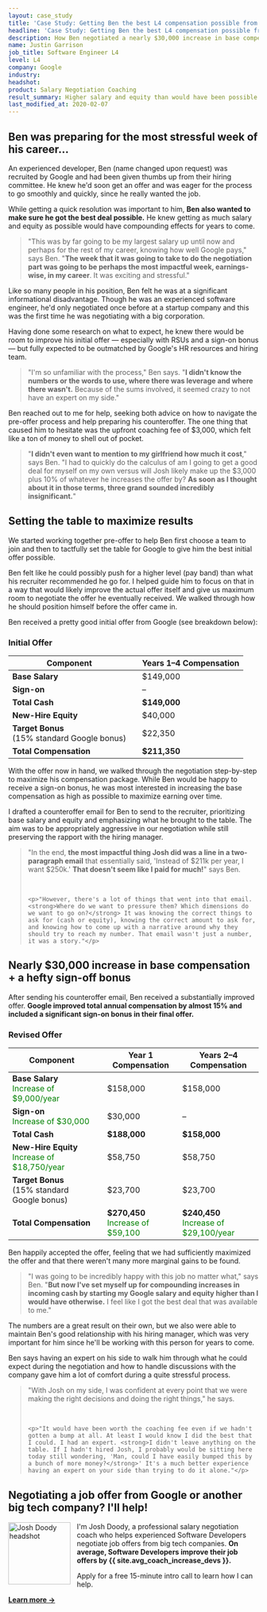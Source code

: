 ```yaml
---
layout: case_study
title: 'Case Study: Getting Ben the best L4 compensation possible from Google'
headline: 'Case Study: Getting Ben the best L4 compensation possible from Google'
description: How Ben negotiated a nearly $30,000 increase in base compensation plus a hefty sign-on bonus
name: Justin Garrison
job_title: Software Engineer L4
level: L4
company: Google
industry: 
headshot: 
product: Salary Negotiation Coaching
result_summary: Higher salary and equity than would have been possible otherwise.
last_modified_at: 2020-02-07
---
```

## Ben was preparing for the most stressful week of his career…

An experienced developer, Ben (name changed upon request) was recruited by Google and had been given thumbs up from their hiring committee. He knew he'd soon get an offer and was eager for the process to go smoothly and quickly, since he really wanted the job.

While getting a quick resolution was important to him, **Ben also wanted to make sure he got the best deal possible.** He knew getting as much salary and equity as possible would have compounding effects for years to come.

<blockquote class="ico quote-callout">
  <p>"This was by far going to be my largest salary up until now and perhaps for the rest of my career, knowing how well Google pays," says Ben. "<strong>The week that it was going to take to do the negotiation part was going to be perhaps the most impactful week, earnings-wise, in my career</strong>. It was exciting and stressful."</p>
</blockquote>

Like so many people in his position, Ben felt he was at a significant informational disadvantage. Though he was an experienced software engineer, he'd only negotiated once before at a startup company and this was the first time he was negotiating with a big corporation.

Having done some research on what to expect, he knew there would be room to improve his initial offer — especially with RSUs and a sign-on bonus — but fully expected to be outmatched by Google's HR resources and hiring team.

<blockquote class="ico quote-callout">
  <p>"I'm so unfamiliar with the process," Ben says. "<strong>I didn't know the numbers or the words to use, where there was leverage and where there wasn't.</strong> Because of the sums involved, it seemed crazy to not have an expert on my side."</p>
</blockquote>

Ben reached out to me for help, seeking both advice on how to navigate the pre-offer process and help preparing his counteroffer. The one thing that caused him to hesitate was the upfront coaching fee of $3,000, which felt like a ton of money to shell out of pocket.

<blockquote class="ico quote-callout">
  <p>"<strong>I didn't even want to mention to my girlfriend how much it cost</strong>," says Ben. "I had to quickly do the calculus of am I going to get a good deal for myself on my own versus will Josh likely make up the $3,000 plus 10% of whatever he increases the offer by? <strong>As soon as I thought about it in those terms, three grand sounded incredibly insignificant.</strong>"</p>
</blockquote>

<div class="rm-area-inline"></div>

## Setting the table to maximize results 

We started working together pre-offer to help Ben first choose a team to join and then to tactfully set the table for Google to give him the best initial offer possible.

Ben felt like he could possibly push for a higher level (pay band) than what his recruiter recommended he go for. I helped guide him to focus on that in a way that would likely improve the actual offer itself and give us maximum room to negotiate the offer he eventually received. We walked through how he should position himself before the offer came in.

Ben received a pretty good initial offer from Google (see breakdown below): 

### Initial Offer

<table>
	<thead>
		<tr><th><strong>Component</strong></th><th></th><th>Years 1–4 Compensation</th></tr>
	</thead>
	<tbody>
		<tr><td><strong>Base Salary</strong></td><td></td><td>$149,000</td></tr>
		<tr><td><strong>Sign-on</strong></td><td></td><td>–</td></tr>
		<tr><td><strong>Total Cash</strong></td><td></td><td><strong>$149,000</strong></td></tr>
		<tr><td><strong>New-Hire Equity</strong></td><td></td><td>$40,000</td></tr>
		<tr><td><strong>Target Bonus</strong><br>(15% standard Google bonus) </td><td></td><td>$22,350</td></tr>
		<tr><td><strong>Total Compensation</strong></td><td></td><td><strong>$211,350</strong></td></tr>
	</tbody>
</table>

With the offer now in hand, we walked through the negotiation step-by-step to maximize his compensation package. While Ben would be happy to receive a sign-on bonus, he was most interested in increasing the base compensation as high as possible to maximize earning over time.

I drafted a counteroffer email for Ben to send to the recruiter, prioritizing base salary and equity and emphasizing what he brought to the table. The aim was to be appropriately aggressive in our negotiation while still preserving the rapport with the hiring manager.

<blockquote class="ico quote-callout">
	<p>"In the end, <strong>the most impactful thing Josh did was a line in a two-paragraph email</strong> that essentially said, 'Instead of $211k per year, I want $250k.' <strong>That doesn't seem like I paid for much!</strong>" says Ben.</p><br/>

	<p>"However, there's a lot of things that went into that email. <strong>Where do we want to pressure them? Which dimensions do we want to go on?</strong> It was knowing the correct things to ask for (cash or equity), knowing the correct amount to ask for, and knowing how to come up with a narrative around why they should try to reach my number. That email wasn't just a number, it was a story."</p>
</blockquote>

## Nearly $30,000 increase in base compensation + a hefty sign-off bonus

After sending his counteroffer email, Ben received a substantially improved offer. **Google improved total annual compensation by almost 15% and included a significant sign-on bonus in their final offer.** 

### Revised Offer

<table>
	<thead>
		<tr><th>Component</th><th></th><th>Year 1 Compensation</th><th>Years 2–4 Compensation</th></tr>
	</thead>
	<tbody>
		<tr><td><strong>Base Salary</strong><br><span style="color: green;">Increase of $9,000/year</span></td><td></td><td>$158,000</td><td>$158,000</td></tr>
		<tr><td><strong>Sign-on</strong><br><span style="color: green;">Increase of $30,000</span></td><td></td><td>$30,000</td><td>–</td></tr>
		<tr><td><strong>Total Cash</strong></td><td></td><td><strong>$188,000</strong></td><td><strong>$158,000</strong></td></tr>
		<tr><td><strong>New-Hire Equity</strong><br><span style="color: green;">Increase of $18,750/year</span></td><td></td><td>$58,750</td><td>$58,750</td></tr>
		<tr><td><strong>Target Bonus</strong><br>(15% standard Google bonus) </td><td></td><td>$23,700</td><td>$23,700</td></tr>
		<tr><td><strong>Total Compensation</strong></td><td></td><td><strong>$270,450</strong><br><span style="color: green;">Increase of $59,100</span></td><td><strong>$240,450</strong><br><span style="color: green;">Increase of $29,100/year</span></td></tr>
	</tbody>
</table>

Ben happily accepted the offer, feeling that we had sufficiently maximized the offer and that there weren't many more marginal gains to be found.

<blockquote class="ico quote-callout">
	<p>"I was going to be incredibly happy with this job no matter what," says Ben. "<strong>But now I've set myself up for compounding increases in incoming cash by starting my Google salary and equity higher than I would have otherwise.</strong> I feel like I got the best deal that was available to me."</p>
</blockquote>
 
The numbers are a great result on their own, but we also were able to maintain Ben's good relationship with his hiring manager, which was very important for him since he'll be working with this person for years to come.

Ben says having an expert on his side to walk him through what he could expect during the negotiation and how to handle discussions with the company gave him a lot of comfort during a quite stressful process.

<blockquote class="ico quote-callout">
	<p>"With Josh on my side, I was confident at every point that we were making the right decisions and doing the right things," he says.</p><br/>

	<p>"It would have been worth the coaching fee even if we hadn't gotten a bump at all. At least I would know I did the best that I could. I had an expert. <strong>I didn't leave anything on the table. If I hadn't hired Josh, I probably would be sitting here today still wondering, 'Man, could I have easily bumped this by a bunch of more money?</strong>' It's a much better experience having an expert on your side than trying to do it alone."</p>
</blockquote>

<div class="ad-box">
	<h2 class='u-center'>Negotiating a job offer from Google or another big tech company? I'll help!</h2>
	<div class="inline-body">
		<p><img src="/images/josh-doody-200px-circle.png" style="padding-right: 10px;" width="125" alt="Josh Doody headshot" class="author__image" align="left">I'm Josh Doody, a professional salary negotiation coach who helps experienced Software Developers negotiate job offers from big tech companies. <strong>On average, Software Developers improve their job offers by {{ site.avg_coach_increase_devs }}.</strong></p>
		<p>Apply for a free 15-minute intro call to learn how I can help.</p>
	</div>
	<div class='cta u-center'>
		<a id="inline-cta" class="inline-cta-btn" data-event-label="Salary Negotiation Coaching" data-cta-label="coach-inline" href="/coach/" rel="nofollow"><strong>Learn more →</strong></a>
	</div>
</div>